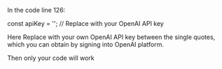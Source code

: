 In the code line 126:     

const apiKey = ''; // Replace with your OpenAI API key

Here Replace with your own OpenAI API key between the single quotes, which you can obtain by signing into OpenAI platform.

Then only your code will work
